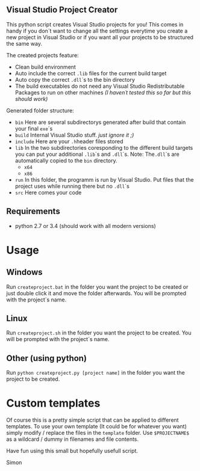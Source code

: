 ## Visual Studio Project Creator
This python script creates Visual Studio projects for you! 
This comes in handy if you don´t want to change all the settings everytime you create a new project in Visual Studio or if you want all your projects to be structured the same way.

The created projects feature:
- Clean build environment
- Auto include the correct `.lib` files for the current build target
- Auto copy the correct `.dll`´s to the bin directory
- The build executables do not need any Visual Studio Redistributable Packages to run on other machines *(I haven´t tested this so far but this should work)*

Generated folder structure:
- `bin` Here are several subdirectorys generated after build that contain your final `exe`´s
- `build` Internal Visual Studio stuff. *just ignore it ;)*
- `include` Here are your `.h`header files stored
- `lib` In the two subdirectories coresponding to the different build targets you can put your additional `.lib`´s and `.dll`´s. Note: The`.dll`´s are automatically copied to the `bin` directory.
  - `x64` 
  - `x86`
- `run` In this folder, the programm is run by Visual Studio. Put files that the project uses while running there but no `.dll`´s
- `src` Here comes your code


## Requirements
- python 2.7 or 3.4 (should work with all modern versions)

# Usage
## Windows
Run `createproject.bat` in the folder you want the project to be created or just double click it and move the folder afterwards.
You will be prompted with the project´s name.
## Linux
Run `createproject.sh` in the folder you want the project to be created.
You will be prompted with the project´s name.
## Other (using python)
Run `python createproject.py [project name]` in the folder you want the project to be created.

# Custom templates
Of course this is a pretty simple script that can be applied to different templates. To use your own template (It could be for whatever you want) simply modify / replace the files in the `template` folder. Use `$PROJECTNAME$` as a wildcard / dummy in filenames and file contents.

Have fun using this small but hopefully usefull script. 

Simon
